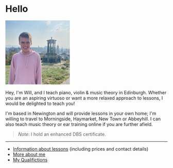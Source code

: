 
# Hello

<img src="calton_hill.jpg" alt="me"
	title="Calton Hill, Edinburgh" width="200"/>

Hey, I'm Will, and I teach piano, violin & music theory in Edinburgh.
Whether you are an aspiring virtuoso or want a more relaxed approach to lessons, I would be delighted to teach you!

I'm based in Newington and will provide lessons in your own home; I'm willing to travel to Morningside, Haymarket, New Town or Abbeyhill.
I can also teach music theory or ear training online if you are further afield.

> *Note*: I hold an enhanced DBS certificate.

---

- [Information about lessons](lessons.md) (including prices and contact details)
- [More about me](about.md)
- [My Qualifictions](qualifications.md)